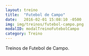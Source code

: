 ```yaml
---
layout: treino
title:  "Futebol de Campo"
date:   2016-02-01 15:08:10 -0500
img: img/treinos/futebol-campo.png
modalID: modalTreinoFutebolCampo
category: Treino
---
```

Treinos de Futebol de Campo.
